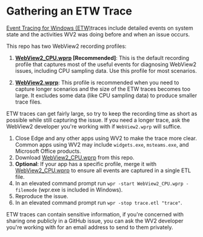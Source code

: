 # Gathering an ETW Trace
[Event Tracing for Windows (ETW)](https://learn.microsoft.com/en-us/windows-hardware/test/wpt/event-tracing-for-windows)traces include detailed events on system state and the activities WV2 was doing before and when an issue occurs.

This repo has two WebView2 recording profiles:

1. **[WebView2_CPU.wprp](resources/WebView2_CPU.wprp) [Recommended]**: This is the default recording profile that captures most of the useful events for diagnosing WebView2 issues, including CPU sampling data. Use this profile for most scenarios.

2. **[WebView2.wprp](resources/WebView2.wprp)**: This profile is recommended when you need to capture longer scenarios and the size of the ETW traces becomes too large. It excludes some data (like CPU sampling data) to produce smaller trace files.

ETW traces can get fairly large, so try to keep the recording time as short as possible while still capturing the issue. If you need a longer trace, ask the WebView2 developer you're working with if `WebView2.wprp` will suffice.

1. Close Edge and any other apps using WV2 to make the trace more clear. Common apps using WV2 may include `widgets.exe`, `msteams.exe`, and Microsoft Office products.
2. Download [WebView2_CPU.wprp](resources/WebView2_CPU.wprp) from this repo.
3. **Optional**: If your app has a specific profile, merge it with [WebView2_CPU.wprp](resources/WebView2_CPU.wprp) to ensure all events are captured in a single ETL file.
4. In an elevated command prompt run `wpr -start WebView2_CPU.wprp -filemode` (wpr.exe is included in Windows).
5. Reproduce the issue.
6. In an elevated command prompt run `wpr -stop trace.etl "trace"`.

ETW traces can contain sensitive information, if you're concerned with sharing one publicly in a GitHub issue, you can ask the WV2 developer you're working with for an email address to send to them privately.
